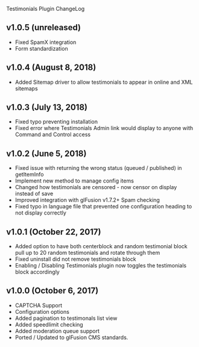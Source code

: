 Testimonials Plugin ChangeLog

## v1.0.5 (unreleased)
  - Fixed SpamX integration
  - Form standardization

## v1.0.4 (August 8, 2018)
  - Added Sitemap driver to allow testimonials to appear in online and XML sitemaps

## v1.0.3 (July 13, 2018)
  - Fixed typo preventing installation
  - Fixed error where Testimonials Admin link would display to anyone with Command and Control access

## v1.0.2 (June 5, 2018)
  - Fixed issue with returning the wrong status (queued / published) in getItemInfo
  - Implement new method to manage config items
  - Changed how testimonials are censored - now censor on display instead of save
  - Improved integration with glFusion v1.7.2+ Spam checking
  - Fixed typo in language file that prevented one configuration heading to not display correctly

## v1.0.1 (October 22, 2017)
  - Added option to have both centerblock and random testimonial block pull up to 20 random testimonials and rotate through them
  - Fixed uninstall did not remove testimonials block
  - Enabling / Disabling Testimonials plugin now toggles the testimonials block accordingly

## v1.0.0 (October 6, 2017)
  - CAPTCHA Support
  - Configuration options
  - Added pagination to testimonals list view
  - Added speedlimit checking
  - Added moderation queue support
  - Ported / Updated to glFusion CMS standards.
